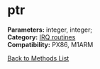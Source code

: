 # ptr

**Parameters:** integer, integer;  
**Category:** [IRQ routines](../categories/irq_routines.md)  
**Compatibility:** PX86, M1ARM  


[Back to Methods List](../../SUMMARY.md)
